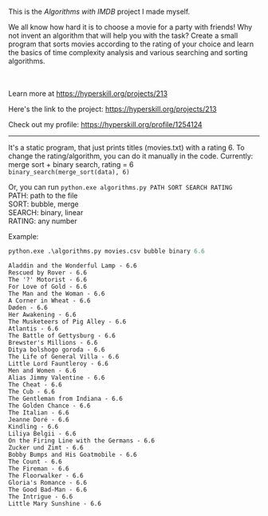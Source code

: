 This is the *Algorithms with IMDB* project I made myself.


<p>We all know how hard it is to choose a movie for a party with friends! Why not invent an algorithm that will help you with the task? Create a small program that sorts movies according to the rating of your choice and learn the basics of time complexity analysis and various searching and sorting algorithms.</p><br/><br/>Learn more at <a href="https://hyperskill.org/projects/213?utm_source=ide&utm_medium=ide&utm_campaign=ide&utm_content=project-card">https://hyperskill.org/projects/213</a>

Here's the link to the project: https://hyperskill.org/projects/213

Check out my profile: https://hyperskill.org/profile/1254124

---
It's a static program, that just prints titles (movies.txt) with a rating 6. To change the rating/algorithm, you can do it manually in the code.
Currently: merge sort + binary search, rating = 6<br>
`binary_search(merge_sort(data), 6)`

Or, you can run `python.exe algorithms.py PATH SORT SEARCH RATING`<br>
PATH: path to the file<br>
SORT: bubble, merge<br>
SEARCH: binary, linear<br>
RATING: any number<br>

Example:
```python
python.exe .\algorithms.py movies.csv bubble binary 6.6
```

```text
Aladdin and the Wonderful Lamp - 6.6
Rescued by Rover - 6.6
The '?' Motorist - 6.6
For Love of Gold - 6.6
The Man and the Woman - 6.6
A Corner in Wheat - 6.6
Døden - 6.6
Her Awakening - 6.6
The Musketeers of Pig Alley - 6.6
Atlantis - 6.6
The Battle of Gettysburg - 6.6
Brewster's Millions - 6.6
Ditya bolshogo goroda - 6.6
The Life of General Villa - 6.6
Little Lord Fauntleroy - 6.6
Men and Women - 6.6
Alias Jimmy Valentine - 6.6
The Cheat - 6.6
The Cub - 6.6
The Gentleman from Indiana - 6.6
The Golden Chance - 6.6
The Italian - 6.6
Jeanne Doré - 6.6
Kindling - 6.6
Liliya Belgii - 6.6
On the Firing Line with the Germans - 6.6
Zucker und Zimt - 6.6
Bobby Bumps and His Goatmobile - 6.6
The Count - 6.6
The Fireman - 6.6
The Floorwalker - 6.6
Gloria's Romance - 6.6
The Good Bad-Man - 6.6
The Intrigue - 6.6
Little Mary Sunshine - 6.6
```

